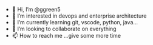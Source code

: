 - 👋 Hi, I’m @ggreen5
- 👀 I’m interested in devops and enterprise architecture
- 🌱 I’m currently learning git, vscode, python, java...
- 💞️ I’m looking to collaborate on everything
- 📫 How to reach me ...give some more time

<!---
ggreen5/ggreen5 is a ✨ special ✨ repository because its `README.md` (this file) appears on your GitHub profile.
You can click the Preview link to take a look at your changes.
--->
